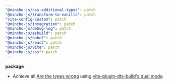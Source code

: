 ```yaml
---
"@mincho-js/css-additional-types": patch
"@mincho-js/transform-to-vanilla": patch
"vite-config-custom": patch
"@mincho-js/integration": patch
"@mincho-js/debug-log": patch
"@mincho-js/esbuild": patch
"@mincho-js/babel": patch
"@mincho-js/react": patch
"@mincho-js/vite": patch
"@mincho-js/css": patch
---
```


**package**

- Achieve all [Are the types wrong](https://github.com/arethetypeswrong/arethetypeswrong.github.io) using [vite-plugin-dts-build's dual mode](https://github.com/black7375/vite-plugin-dts-build#dual-module-support).
